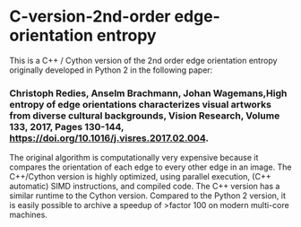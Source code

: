 # C-version-2nd-order edge-orientation entropy

This is a C++ / Cython version of the 2nd order edge orientation entropy originally developed in Python 2 in the following paper: 

### Christoph Redies, Anselm Brachmann, Johan Wagemans,High entropy of edge orientations characterizes visual artworks from diverse cultural backgrounds, Vision Research, Volume 133, 2017, Pages 130-144, https://doi.org/10.1016/j.visres.2017.02.004. ###

The original algorithm is computationally very expensive because it compares the orientation of each edge to every other edge in an image. The C++/Cython version is highly optimized, using parallel execution, (C++ automatic) SIMD instructions, and compiled code. The C++ version has a similar runtime to the Cython version. Compared to the Python 2 version, it is easily possible to archive a speedup of >factor 100 on modern multi-core machines.
